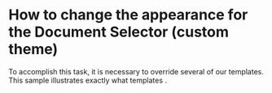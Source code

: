 # How to change the appearance for the Document Selector (custom theme)


<p>To accomplish this task, it is necessary to override several of our templates. This sample illustrates  exactly what templates .<br />
</p>

<br/>


